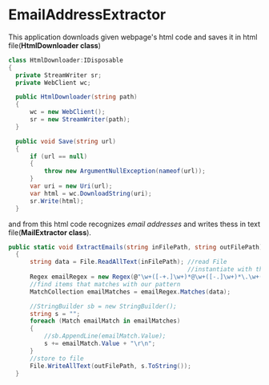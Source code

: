 # EmailAddressExtractor

This application downloads given webpage's html code and saves it in html file(**HtmlDownloader class**) 
```C#
class HtmlDownloader:IDisposable
{
  private StreamWriter sr;
  private WebClient wc;

  public HtmlDownloader(string path)
  {
      wc = new WebClient();
      sr = new StreamWriter(path);
  }

  public void Save(string url)
  {
      if (url == null)
      {
          throw new ArgumentNullException(nameof(url));
      }
      var uri = new Uri(url);
      var html = wc.DownloadString(uri);
      sr.Write(html);
  }
  ```
and from this html code recognizes *email addresses* and writes thess in text file(**MailExtractor class**).
``` c#
public static void ExtractEmails(string inFilePath, string outFilePath)
  {
      string data = File.ReadAllText(inFilePath); //read File 
                                                  //instantiate with this pattern 
      Regex emailRegex = new Regex(@"\w+([-+.]\w+)*@\w+([-.]\w+)*\.\w+([-.]\w+)*", RegexOptions.IgnoreCase);
      //find items that matches with our pattern
      MatchCollection emailMatches = emailRegex.Matches(data);

      //StringBuilder sb = new StringBuilder();
      string s = "";
      foreach (Match emailMatch in emailMatches)
      {
          //sb.AppendLine(emailMatch.Value);
          s += emailMatch.Value + "\r\n";
      }
      //store to file
      File.WriteAllText(outFilePath, s.ToString());
  }
  ```
